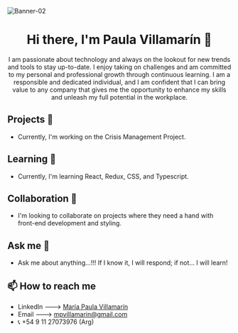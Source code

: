 ![Banner-02](https://github.com/mpvilamarin/mpvilamarin/assets/122390789/ce88d481-b37a-4457-8fb3-417a029cb39a)

<h1 align="center"> 
  Hi there, I'm Paula Villamarín 👋
</h1>
<div align="center">

I am passionate about technology and always on the lookout for new trends and tools to stay up-to-date. I enjoy taking on challenges and am committed to my personal and professional growth through continuous learning. I am a responsible and dedicated individual, and I am confident that I can bring value to any company that gives me the opportunity to enhance my skills and unleash my full potential in the workplace.

</div>

## Projects 🔭 

- Currently, I'm working on the Crisis Management Project.

## Learning 🌱

- Currently, I'm learning React, Redux, CSS, and Typescript.

## Collaboration 👯

- I'm looking to collaborate on projects where they need a hand with front-end development and styling.

## Ask me 💬

- Ask me about anything...!!! If I know it, I will respond; if not... I will learn!

## 📫 How to reach me
  - LinkedIn ---> [María Paula Villamarín](https://www.linkedin.com/in/mar%C3%ADa-paula-villamarin-543599222/)
  - Email ---> mpvillamarin@gmail.com
  - 📞 +54 9 11 27073976 (Arg)
